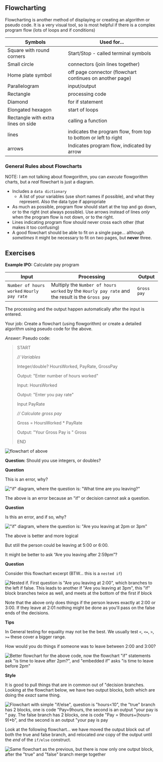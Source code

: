 ## Flowcharting

Flowcharting is another method of displaying or creating an algorithm or pseudo code.  It is a very visual tool, so is most helpful if there is a complex program flow (lots of loops and if conditions)

|Symbols| Used for... |
|--------|-----|
|Square with round corners |Start/Stop - called terminal symbols|
|Small circle | connectors (join lines together) |
|Home plate symbol| off page connector (flowchart continues on another page)|
|Parallelogram| input/output|
|Rectangle| processing code|
|Diamond| for if statement|
|Elongated hexagon| start of loops |
|Rectangle with extra lines on side| calling a function |
|lines| indicates the program flow, from top to bottom or left to right |
|arrows| Indicates program flow, indicated by arrow |



### General Rules about Flowcharts

NOTE: I am not talking about flowgorithm,  you can *execute* flowgorithm charts, but a *real* flowchart is just a diagram.

* Includes a `data dictionary`
  * A list of your variables (use short names if possible), and what they represent.  Also the data type if appropriate
* As much as possible, program flow should start at the top and go down, or to the right (not always possible).  Use arrows instead of lines *only* when the program flow is not down, or to the right.
* Lines indicating program flow should never cross each other (that makes it too confusing)
* A good flowchart should be able to fit on a single page... although *sometimes* it might be necessary to fit on two pages, but **never** three.


## Exercises

**Example IPO:** Calculate pay program   

| Input                                       | Processing                                                   | Output      |
| ------------------------------------------- | ------------------------------------------------------------ | ----------- |
| `Number of hours worked`  `Hourly pay rate` | Multiply the `Number of hours worked` by the `Hourly pay rate` and the result is the `Gross pay` | `Gross pay` |

The processing and the output happen automatically after the input is entered.  

Your job: Create a flowchart (using flowgorithm) or create a detailed algorithm using pseudo code for the above.

*Answer*: Pseudo code:

> START
>
> *// Variables*
>
> Integer/double? HoursWorked, PayRate, GrossPay
>
> Output: "Enter number of hours worked"
>
> Input: HoursWorked
>
> Output: "Enter you pay rate"
>
> Input PayRate
>
> *// Calculate gross pay*
>
> Gross = HoursWorked * PayRate
>
> Output: "Your Gross Pay is " Gross
>
> END



![flowchart of above](../Images/11_example1.png)

**Question:** Should you use integers, or doubles?  

**Question** 

This is an error, why? 

!["if" diagram, where the question is: "What time are you leaving?"](../Images/11_example2.png)

The above is an error because an "if" or decision cannot ask a question. 

 

**Question** 

Is this an error, and if so, why? 

 !["if" diagram, where the question is: "Are you leaving at 2pm or 3pm"](../Images/11_example3.png)

The above is better and more logical 

But still the person could be leaving at 5:00 or 6:00. 

It might be better to ask “Are you leaving after 2:59pm”? 



**Question**

Consider this flowchart excerpt (BTW... this is a `nested if`)

 ![Nested if.  First question is "Are you leaving at 2:00", which branches to the left if false.  This leads to another if "Are you leaving at 3pm", this "if" block branches twice as well, and meets at the bottom of the first if block](../Images/11_example4.png)

Note that the above only does things if the person leaves exactly at 2:00 or 3:00. If they leave at 2:01 nothing might be done as you'll pass on the false ends of the decisions. 

 **Tips**

In General testing for equality may not be the best. We usually test `<`, `<=`, `>`, `>=` these cover a bigger range.  

How would you do things if someone was to leave between 2:00 and 3:00? 



![Better flowchart for the above code, now the flowchart "if" statements ask "is time to leave after 2pm?", and "embedded if" asks "is time to leave before 2pm"](../Images/11_nested_if.png)



**Style**

It is good to pull things that are in common out of "decision branches.  Looking at the flowchart below, we have two output blocks, both which are doing the *exact* same thing.

![Flowchart with simple "if/else", question is "hours<10", the "true" branch has 2 blocks, one is code "Pay=9*hours, the second is an output "your pay is " pay.<br> The false branch has 2 blocks, one is code "Pay = 9*hours+(hours-9)*b", and the second is an output "your pay is pay](../Images/11_duplicate_code.png)

Look at the following flowchart... we have moved the output block out of both the true and false branch, and relocated *one* copy of the output until the *end* of the `if/else` construct.

![Same flowchart as the previous, but there is now only one output block, after the "true" and "false" branch merge together](../Images/11_undo_duplicate_code.png)

